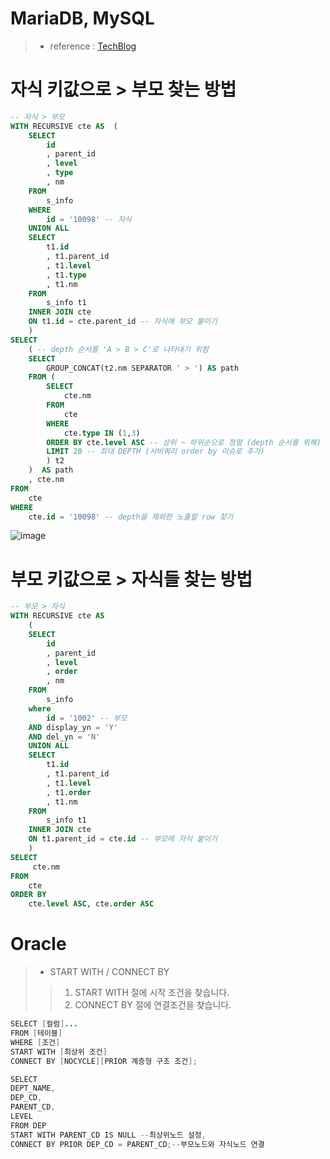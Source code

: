 # MariaDB, MySQL
> - reference : [TechBlog](https://hyeounstory.tistory.com/135)

# 자식 키값으로 > 부모 찾는 방법 
```sql
-- 자식 > 부모
WITH RECURSIVE cte AS  (
	SELECT
		id
		, parent_id
		, level
		, type
		, nm
	FROM
		s_info
	WHERE
		id = '10098' -- 자식
	UNION ALL
	SELECT
		t1.id
		, t1.parent_id
		, t1.level
		, t1.type
		, t1.nm
	FROM
		s_info t1
	INNER JOIN cte
	ON t1.id = cte.parent_id -- 자식에 부모 붙이기 
	)
SELECT
	( -- depth 순서를 'A > B > C'로 나타내기 위함
	SELECT
		GROUP_CONCAT(t2.nm SEPARATOR ' > ') AS path 
	FROM (
		SELECT
			cte.nm
		FROM
			cte
		WHERE
			cte.type IN (1,3) 
		ORDER BY cte.level ASC -- 상위 ~ 하위순으로 정렬 (depth 순서를 위해)
		LIMIT 20 -- 최대 DEPTH (서비쿼리 order by 이슈로 추가)
		) t2
	)  AS path
	, cte.nm
FROM
	cte
WHERE
	cte.id = '10098' -- depth을 제외한 노출할 row 찾기
```
![image](https://user-images.githubusercontent.com/60438691/220570961-5a47acde-0772-44c9-9fcb-4341798871ca.png)

# 부모 키값으로 > 자식들 찾는 방법 
```sql
-- 부모 > 자식
WITH RECURSIVE cte AS
	(
	SELECT
		id
		, parent_id
		, level
		, order 
		, nm 
	FROM
		s_info
	where
		id = '1002' -- 부모
	AND display_yn = 'Y'
	AND del_yn = 'N'
	UNION ALL
	SELECT
		t1.id
		, t1.parent_id
		, t1.level
		, t1.order
		, t1.nm 
	FROM
		s_info t1
	INNER JOIN cte
	ON t1.parent_id = cte.id -- 부모에 자식 붙이기 
	)
SELECT
	 cte.nm
FROM
	cte
ORDER BY 
	cte.level ASC, cte.order ASC
```

# Oracle

> - START WITH / CONNECT BY
>> 1. START WITH 절에 시작 조건을 찾습니다.
>> 2. CONNECT BY 절에 연결조건을 찾습니다.
```java
SELECT [컬럼]...
FROM [테이블]
WHERE [조건]
START WITH [최상위 조건]
CONNECT BY [NOCYCLE][PRIOR 계층형 구조 조건];
```
```java
SELECT 
DEPT_NAME,
DEP_CD,
PARENT_CD,
LEVEL
FROM DEP 
START WITH PARENT_CD IS NULL --최상위노드 설정,
CONNECT BY PRIOR DEP_CD = PARENT_CD;--부모노드와 자식노드 연결
```

